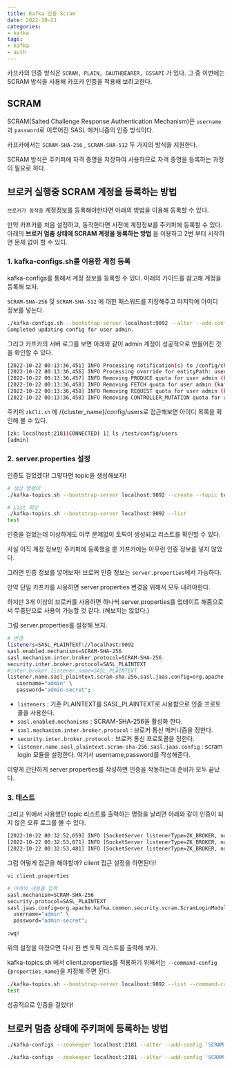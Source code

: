 ```yaml
---
title: Kafka 인증 Scram
date: 2022-10-21
categories:
- kafka
tags:
- kafka
- auth
---
```


카프카의 인증 방식은 `SCRAM, PLAIN, OAUTHBEARER, GSSAPI` 가 있다. 그 중 이번에는 SCRAM 방식을 사용해 카프카 인증을 적용해 보려고한다.

## SCRAM

SCRAM(Salted Challenge Response Authentication Mechanism)은 `username`과 `password`로 이루어진 SASL 메커니즘의 인증 방식이다.

카프카에서는 `SCRAM-SHA-256` , `SCRAM-SHA-512` 두 가지의 방식을 지원한다.

SCRAM 방식은 주키퍼에 자격 증명을 저장하여 사용하므로 자격 증명을 등록하는 과정이 필요로 하다.


## 브로커 실행중 SCRAM 계정을 등록하는 방법

`브로커가 동작중` 계정정보를 등록해야한다면 아래의 방법을 이용해 등록할 수 있다.

만약 카프카를 처음 설정하고, 동작한다면 사전에 계정정보를 주키퍼에 등록할 수 있다. 아래의 __브로커 멈춤 상태에 SCRAM 계정을 등록하는 방법__ 을 이용하고 2번 부터 시작하면 문제 없이 할 수 있다. 


### 1. kafka-configs.sh를 이용한 계정 등록

kafka-configs를 통해서 계정 정보를 등록할 수 있다. 아래의 가이드를 참고해 계정을 등록해 보자.

`SCRAM-SHA-256` 및 `SCRAM-SHA-512` 에 대한 패스워드를 지정해주고 마지막에 아이디 정보를 넣는다.

```bash
./kafka-configs.sh --bootstrap-server localhost:9092 --alter --add-config 'SCRAM-SHA-256=[password=admin-secret],SCRAM-SHA-512=[password=admin-secret]' --entity-type users --entity-name admin
Completed updating config for user admin.
```

그리고 카프카의 서버 로그를 보면 아래와 같이 admin 계정이 성공적으로 만들어진 것을 확인할 수 있다.

```bash
[2022-10-22 00:13:36,451] INFO Processing notification(s) to /config/changes (kafka.common.ZkNodeChangeNotificationListener)
[2022-10-22 00:13:36,456] INFO Processing override for entityPath: users/admin with config: HashMap(SCRAM-SHA-512 -> [hidden], SCRAM-SHA-256 -> [hidden]) (kafka.server.DynamicConfigManager)
[2022-10-22 00:13:36,457] INFO Removing PRODUCE quota for user admin (kafka.server.ClientQuotaManager)
[2022-10-22 00:13:36,458] INFO Removing FETCH quota for user admin (kafka.server.ClientQuotaManager)
[2022-10-22 00:13:36,458] INFO Removing REQUEST quota for user admin (kafka.server.ClientRequestQuotaManager)
[2022-10-22 00:13:36,458] INFO Removing CONTROLLER_MUTATION quota for user admin (kafka.server.ControllerMutationQuotaManager)
```

주키퍼 `zkCli.sh` 에 /{cluster_name}/config/users로 접근해보면 아이디 목록을 확인해 볼 수 있다.

```bash
[zk: localhost:2181(CONNECTED) 1] ls /test/config/users
[admin]
```

### 2. server.properties 설정

인증도 걸었겠다! 그렇다면 topic을 생성해보자!

```bash
# 생성 명령어
./kafka-topics.sh --bootstrap-server localhost:9092 --create --topic test

# List 확인
./kafka-topics.sh --bootstrap-server localhost:9092 --list         
test
```

인증을 걸었는데 이상하게도 아무 문제없이 토픽이 생성되고 리스트를 확인할 수 있다.

사실 아직 계정 정보만 주키퍼에 등록했을 뿐 카프카에는 아무런 인증 정보를 넣지 않았다.

그러면 인증 정보를 넣어보자! 브로커 인증 정보는 `server.properties`에서 가능하다.

만약 단일 카프카를 사용하면 server.properties 변경을 위해서 모두 내려야한다.

하지만 3개 이상의 브로커를 사용하면 하나씩 server.properties를 업데이트 해줌으로써 무중단으로 사용이 가능할 것 같다. (해보지는 않았다.)

그럼 server.properties를 설정해 보자.

```bash
# 변경
listeners=SASL_PLAINTEXT://localhost:9092
sasl.enabled.mechanisms=SCRAM-SHA-256
sasl.mechanism.inter.broker.protocol=SCRAM-SHA-256
security.inter.broker.protocol=SASL_PLAINTEXT
#inter.broker.listener.name=SASL_PLAINTEXT
listener.name.sasl_plaintext.scram-sha-256.sasl.jaas.config=org.apache.kafka.common.security.scram.ScramLoginModule required \
   username="admin" \
   password="admin-secret";
```

- `listeners` : 기존 PLAINTEXT를 SASL_PLAINTEXT로 사용함으로 인증 프로토콜을 사용한다.
- `sasl.enabled.mechanisms` : SCRAM-SHA-256을 활성화 한다.
- `sasl.mechanism.inter.broker.protocol` : 브로커 통신 메커니즘을 정한다.
- `security.inter.broker.protocol` : 브로커 통신 프로토콜을 정한다.
- `listener.name.sasl_plaintext.scram-sha-256.sasl.jaas.config` : scram login 모듈을 설정한다. 여기서 username,password를 작성해준다.

이렇게 간단하게 server.properties를 작성하면 인증을 작동하는데 준비가 모두 끝났다.


### 3. 테스트

그리고 위에서 사용했던 topic 리스트를 출력하는 명령을 날리면 아래와 같이 인증이 되지 않은 오류 로그를 볼 수 있다.

```bash
[2022-10-22 00:32:52,659] INFO [SocketServer listenerType=ZK_BROKER, nodeId=0] Failed authentication with /127.0.0.1 (Unexpected Kafka request of type METADATA during SASL handshake.) (org.apache.kafka.common.network.Selector)
[2022-10-22 00:32:53,071] INFO [SocketServer listenerType=ZK_BROKER, nodeId=0] Failed authentication with /127.0.0.1 (Unexpected Kafka request of type METADATA during SASL handshake.) (org.apache.kafka.common.network.Selector)
[2022-10-22 00:32:53,481] INFO [SocketServer listenerType=ZK_BROKER, nodeId=0] Failed authentication with /127.0.0.1 (Unexpected Kafka request of type METADATA during SASL handshake.) (org.apache.kafka.common.network.Selector)
```

그럼 어떻게 접근을 해야할까? client 접근 설정을 하면된다!

```bash
vi client.properties

# 아래의 내용을 입력
sasl.mechanism=SCRAM-SHA-256
security.protocol=SASL_PLAINTEXT
sasl.jaas.config=org.apache.kafka.common.security.scram.ScramLoginModule required \
  username="admin" \
  password="admin-secret";
  
:wq!
```

위의 설정을 마쳤으면 다시 한 번 토픽 리스트를 출력해 보자.

kafka-topics.sh 에서 client.properties를 적용하기 위해서는 `--command-config {properties_name}`을 지정해 주면 된다.

```bash
./kafka-topics.sh --bootstrap-server localhost:9092 --list --command-config client.properties
test
```

성공적으로 인증을 걸었다!


## 브로커 멈춤 상태에 주키퍼에 등록하는 방법 

```bash
./kafka-configs --zookeeper localhost:2181 --alter --add-config 'SCRAM-SHA-256=[iterations=8192,password=alice-secret],SCRAM-SHA-512=[password=alice-secret]' --entity-type users --entity-name alice

./kafka-configs --zookeeper localhost:2181 --alter --add-config 'SCRAM-SHA-256=[password=admin-secret],SCRAM-SHA-512=[password=admin-secret]' --entity-type users --entity-name admin
```
